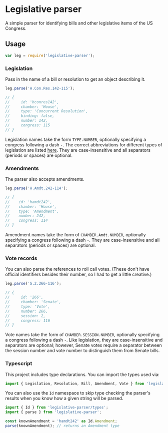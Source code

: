 # Legislative parser

A simple parser for identifying bills and other legislative items of the US
Congress.

## Usage

```javascript
var leg = require('legislative-parser');
```

### Legislation

Pass in the name of a bill or resolution to get an object describing it.

```javascript
leg.parse('H.Con.Res.142-115');

// {
//     id: 'hconres142',
//     chamber: 'House',
//     type: 'Concurrent Resolution',
//     binding: false,
//     number: 142,
//     congress: 115
// }
```

Legislation names take the form `TYPE.NUMBER`, optionally specifying a congress
following a dash `-`. The correct abbreviations for different types of
legislation are listed [here](https://www.govinfo.gov/help/bills#types). They
are case-insensitive and all separators (periods or spaces) are optional.

### Amendments

The parser also accepts amendments.

```javascript
leg.parse('H.Amdt.242-114');

// {
//    id: 'hamdt242',
//    chamber: 'House',
//    type: 'Amendment',
//    number: 242,
//    congress: 114
// }
```

Amendment names take the form of `CHAMBER.Amdt.NUMBER`, optionally specifying a
congress following a dash `-`. They are case-insensitive and all separators
(periods or spaces) are optional.

### Vote records

You can also parse the references to roll call votes. (These don't have
official identifiers besides their number, so I had to get a little
creative.)

```javascript
leg.parse('S.2.266-116');

// {
//     id: '266',
//     chamber: 'Senate',
//     type: 'Vote',
//     number: 266,
//     session: 2,
//     congress: 116
// }
```

Vote names take the form of `CHAMBER.SESSION.NUMBER`, optionally specifying
a congress following a dash `-`. Like legislation, they are
case-insensitive and separators are optional; however, Senate votes require
a separator between the session number and vote number to distinguish them
from Senate bills.

### Typescript

This project includes type declarations. You can import the types used via:

```javascript
import { Legislation, Resolution, Bill, Amendment, Vote } from 'legislative-parser/types';
```

You can also use the `Id` namespace to skip type checking the parser's
results when you know how a given string will be parsed.

```javascript
import { Id } from 'legislative-parser/types';
import { parse } from 'legislative-parser';

const knownAmendment = 'hamdt242' as Id.Amendment;
parse(knownAmendment); // returns an Amendment type
```
